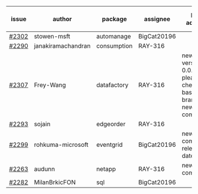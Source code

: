| issue | author | package | assignee | bot advice | created date of issue | target release date | date from target |
| ------ | ------ | ------ | ------ | ------ | ------ | ------ | :-----: |
| [#2302](https://github.com/Azure/sdk-release-request/issues/2302) | stowen-msft | automanage | BigCat20196 |   | 12-12 | 01-10 |   |
| [#2290](https://github.com/Azure/sdk-release-request/issues/2290) | janakiramachandran | consumption | RAY-316 |   | 12-08 | 12-22 |   |
| [#2307](https://github.com/Azure/sdk-release-request/issues/2307) | Frey-Wang | datafactory | RAY-316 | new version is 0.0.0, please check base branch! new comment.  <br> | 12-14 | 12-28 |   |
| [#2293](https://github.com/Azure/sdk-release-request/issues/2293) | sojain | edgeorder | RAY-316 |   | 12-09 | 12-23 |   |
| [#2299](https://github.com/Azure/sdk-release-request/issues/2299) | rohkuma-microsoft | eventgrid | BigCat20196 | new comment.  <br> release date < 2 ! <br> | 12-10 | 12-14 | -1 |
| [#2263](https://github.com/Azure/sdk-release-request/issues/2263) | audunn | netapp | RAY-316 | new comment.  <br> | 11-26 | 12-20 |   |
| [#2282](https://github.com/Azure/sdk-release-request/issues/2282) | MilanBrkicFON | sql | BigCat20196 |   | 12-06 | 12-10 |   |
